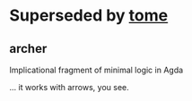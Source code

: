 # Superseded by [tome](https://github.com/louisswarren/tome)

## archer
Implicational fragment of minimal logic in Agda

... it works with arrows, you see.
